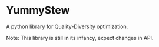 # YummyStew
A python library for Quality-Diversity optimization.

Note: This library is still in its infancy, expect changes in API.
